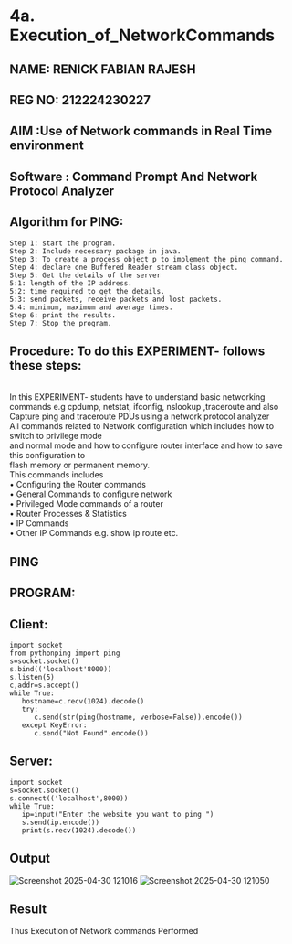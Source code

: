 # 4a. Execution_of_NetworkCommands
## NAME: RENICK FABIAN RAJESH
## REG NO: 212224230227
## AIM :Use of Network commands in Real Time environment
## Software : Command Prompt And Network Protocol Analyzer
## Algorithm for PING:
```
Step 1: start the program.
Step 2: Include necessary package in java.
Step 3: To create a process object p to implement the ping command.
Step 4: declare one Buffered Reader stream class object.
Step 5: Get the details of the server
5:1: length of the IP address.
5:2: time required to get the details.
5:3: send packets, receive packets and lost packets.
5.4: minimum, maximum and average times.
Step 6: print the results.
Step 7: Stop the program.
```

## Procedure: To do this EXPERIMENT- follows these steps:
<BR>
In this EXPERIMENT- students have to understand basic networking commands e.g cpdump, netstat, ifconfig, nslookup ,traceroute and also Capture ping and traceroute PDUs using a network protocol analyzer 
<BR>
All commands related to Network configuration which includes how to switch to privilege mode
<BR>
and normal mode and how to configure router interface and how to save this configuration to
<BR>
flash memory or permanent memory.
<BR>
This commands includes
<BR>
• Configuring the Router commands
<BR>
• General Commands to configure network
<BR>
• Privileged Mode commands of a router 
<BR>
• Router Processes & Statistics
<BR>
• IP Commands
<BR>
• Other IP Commands e.g. show ip route etc.
<BR>

## PING
## PROGRAM:
## Client: 
```
import socket
from pythonping import ping
s=socket.socket()
s.bind(('localhost'8000))
s.listen(5)
c,addr=s.accept()
while True:
   hostname=c.recv(1024).decode()
   try:
      c.send(str(ping(hostname, verbose=False)).encode())
   except KeyError:
      c.send("Not Found".encode())
```
## Server: 
```
import socket
s=socket.socket()
s.connect(('localhost',8000))
while True:
   ip=input("Enter the website you want to ping ")
   s.send(ip.encode())
   print(s.recv(1024).decode())
```

## Output
![Screenshot 2025-04-30 121016](https://github.com/user-attachments/assets/806720d0-224e-4925-a651-ae9d3e860a9d)
![Screenshot 2025-04-30 121050](https://github.com/user-attachments/assets/dbb061f1-3f0e-4e73-add7-1b4be74dcabb)


## Result
Thus Execution of Network commands Performed 
